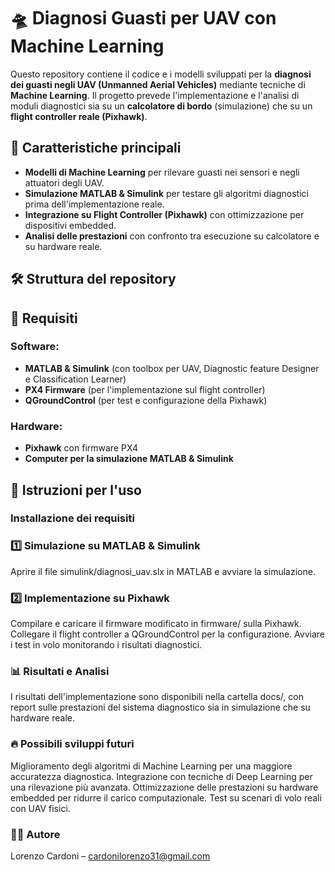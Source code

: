 # 🛸 Diagnosi Guasti per UAV con Machine Learning

Questo repository contiene il codice e i modelli sviluppati per la **diagnosi dei guasti negli UAV (Unmanned Aerial Vehicles)** mediante tecniche di **Machine Learning**. Il progetto prevede l'implementazione e l'analisi di moduli diagnostici sia su un **calcolatore di bordo** (simulazione) che su un **flight controller reale (Pixhawk)**.

## 📌 Caratteristiche principali
- **Modelli di Machine Learning** per rilevare guasti nei sensori e negli attuatori degli UAV.
- **Simulazione MATLAB & Simulink** per testare gli algoritmi diagnostici prima dell'implementazione reale.
- **Integrazione su Flight Controller (Pixhawk)** con ottimizzazione per dispositivi embedded.
- **Analisi delle prestazioni** con confronto tra esecuzione su calcolatore e su hardware reale.

## 🛠️ Struttura del repository



## 🚀 Requisiti
### Software:
- **MATLAB & Simulink** (con toolbox per UAV, Diagnostic feature Designer e Classification Learner)
- **PX4 Firmware** (per l'implementazione sul flight controller)
- **QGroundControl** (per test e configurazione della Pixhawk)

### Hardware:
- **Pixhawk** con firmware PX4
- **Computer per la simulazione MATLAB & Simulink**

## 📖 Istruzioni per l'uso
###  Installazione dei requisiti
### 1️⃣ Simulazione su MATLAB & Simulink
Aprire il file simulink/diagnosi_uav.slx in MATLAB e avviare la simulazione.

### 2️⃣ Implementazione su Pixhawk
Compilare e caricare il firmware modificato in firmware/ sulla Pixhawk.
Collegare il flight controller a QGroundControl per la configurazione.
Avviare i test in volo monitorando i risultati diagnostici.
### 📊 Risultati e Analisi
I risultati dell'implementazione sono disponibili nella cartella docs/, con report sulle prestazioni del sistema diagnostico sia in simulazione che su hardware reale.

### 🔥 Possibili sviluppi futuri
Miglioramento degli algoritmi di Machine Learning per una maggiore accuratezza diagnostica.
Integrazione con tecniche di Deep Learning per una rilevazione più avanzata.
Ottimizzazione delle prestazioni su hardware embedded per ridurre il carico computazionale.
Test su scenari di volo reali con UAV fisici.
### 👨‍💻 Autore
Lorenzo Cardoni – cardonilorenzo31@gmail.com
